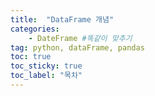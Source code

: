 ```yaml
---
title:  "DataFrame 개념"
categories:
    - DateFrame #똑같이 맞추기
tag: python, dataFrame, pandas
toc: true
toc_sticky: true
toc_label: "목차"
---
```


